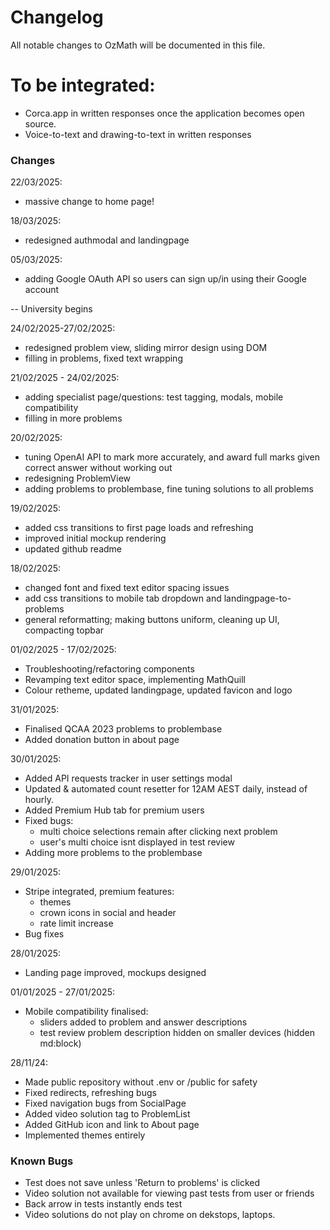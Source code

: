 # Changelog

All notable changes to OzMath will be documented in this file.

# To be integrated:
- Corca.app in written responses once the application becomes open source.
- Voice-to-text and drawing-to-text in written responses

### Changes
22/03/2025:
- massive change to home page!


18/03/2025:
- redesigned authmodal and landingpage

05/03/2025:
- adding Google OAuth API so users can sign up/in using their Google account

-- University begins 

24/02/2025-27/02/2025:
- redesigned problem view, sliding mirror design using DOM 
- filling in problems, fixed text wrapping

21/02/2025 - 24/02/2025:
- adding specialist page/questions: test tagging, modals, mobile compatibility
- filling in more problems
  
20/02/2025:
- tuning OpenAI API to mark more accurately, and award full marks given correct answer without working out
- redesigning ProblemView
- adding problems to problembase, fine tuning solutions to all problems

19/02/2025:
- added css transitions to first page loads and refreshing
- improved initial mockup rendering
- updated github readme

18/02/2025:
- changed font and fixed text editor spacing issues
- add css transitions to mobile tab dropdown and landingpage-to-problems
- general reformatting; making buttons uniform, cleaning up UI, compacting topbar
  
01/02/2025 - 17/02/2025:
- Troubleshooting/refactoring components
- Revamping text editor space, implementing MathQuill
- Colour retheme, updated landingpage, updated favicon and logo
  
31/01/2025:
- Finalised QCAA 2023 problems to problembase
- Added donation button in about page
  
30/01/2025:
- Added API requests tracker in user settings modal
- Updated & automated count resetter for 12AM AEST daily, instead of hourly.
- Added Premium Hub tab for premium users
- Fixed bugs:
     - multi choice selections remain after clicking next problem
     - user's multi choice isnt displayed in test review  
- Adding more problems to the problembase
  
29/01/2025:
- Stripe integrated, premium features:
     - themes
     - crown icons in social and header
     - rate limit increase
- Bug fixes 

28/01/2025:
- Landing page improved, mockups designed

01/01/2025 - 27/01/2025:
- Mobile compatibility finalised:
     - sliders added to problem and answer descriptions
     - test review problem description hidden on smaller devices (hidden md:block) 
  
28/11/24:
- Made public repository without .env or /public for safety
- Fixed redirects, refreshing bugs
- Fixed navigation bugs from SocialPage
- Added video solution tag to ProblemList
- Added GitHub icon and link to About page
- Implemented themes entirely

### Known Bugs 
- Test does not save unless 'Return to problems' is clicked
- Video solution not available for viewing past tests from user or friends
- Back arrow in tests instantly ends test
- Video solutions do not play on chrome on dekstops, laptops. 

